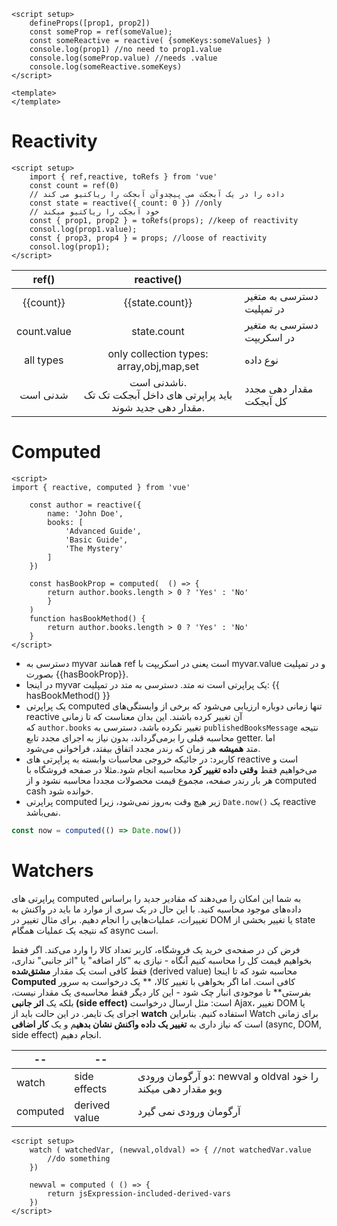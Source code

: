 ```vue ln=false title=some
<script setup>
	defineProps([prop1, prop2])
	const someProp = ref(someValue);
	const someReactive = reactive( {someKeys:someValues} )
	console.log(prop1) //no need to prop1.value
	console.log(someProp.value) //needs .value
	console.log(someReactive.someKeys)
</script>

<template>
</template>
```
# Reactivity
```vue ln=false
<script setup>
	import { ref,reactive, toRefs } from 'vue'
	const count = ref(0) 
	// داده را در یک آبجکت می پیچدوآن آبجکت را ریاکتیو می کند
	const state = reactive({ count: 0 }) //only
	// خود آبجکت را ریاکتیو میکند 
	const { prop1, prop2 } = toRefs(props); //keep of reactivity
	consol.log(prop1.value);
	const { prop3, prop4 } = props; //loose of reactivity
	consol.log(prop1);
</script>
```

|    ref()    |                               reactive()                               |                            |
| :---------: | :--------------------------------------------------------------------: | -------------------------- |
|  {{count}}  |                            {{state.count}}                             | دسترسی به متغیر در تمپلیت  |
| count.value |                              state.count                               | دسترسی به متغیر در اسکریپت |
|  all types  |                only collection types: array,obj,map,set                | نوع داده                   |
|  شدنی است   | ناشدنی است. <br>باید پراپرتی های داخل آبجکت تک تک مقدار دهی جدید شوند. | مقدار دهی مجدد کل آبجکت    |
# Computed
```vue ln=false
<script>
import { reactive, computed } from 'vue'

	const author = reactive({ 
		name: 'John Doe', 
		books: [ 
			'Advanced Guide', 
			'Basic Guide', 
			'The Mystery' 
		] 
	})
	
	const hasBookProp = computed(  () => {
		return author.books.length > 0 ? 'Yes' : 'No'
		}
	)
	function hasBookMethod() { 
		return author.books.length > 0 ? 'Yes' : 'No' 
	}
</script>
```
- دسترسی به myvar همانند ref است یعنی در اسکریپت با myvar.value و در تمپلیت بصورت {{hasBookProp}}.
- در اینجا myvar یک پراپرتی است نه متد. دسترسی به متد در تمپلیت: <span dir=ltr>{{ hasBookMethod() }}</span>
- یک پراپرتی computed تنها زمانی دوباره ارزیابی می‌شود که برخی از وابستگی‌های reactive آن تغییر کرده باشند. این بدان معناست که تا زمانی که `author.books` تغییر نکرده باشد، دسترسی به `publishedBooksMessage` نتیجه محاسبه قبلی را برمی‌گرداند، بدون نیاز به اجرای مجدد تابع getter. اما متد **همیشه** هر زمان که رندر مجدد اتفاق بیفتد، فراخوانی می‌شود.
- کاربرد: در جائیکه خروجی محاسبات وابسته به پراپرتی های reactive است و می‌خواهیم فقط **وقتی داده تغییر کرد** محاسبه انجام شود.مثلا در صفحه فروشگاه با هر بار رندر صفحه، مجموع قیمت محصولات مجددا محاسبه نشود و از computed cash خوانده شود.
- پراپرتی computed زیر هیچ وقت به‌روز نمی‌شود، زیرا `Date.now()‎` یک reactive نمی‌باشد.
```js ln=false
const now = computed(() => Date.now())
```
# Watchers
پراپرتی های computed به شما این امکان را می‌دهند که مقادیر جدید را براساس داده‌های موجود محاسبه کنید. با این حال در یک سری از موارد ما باید در واکنش به تغییرات، عملیات‌هایی را انجام دهیم. برای مثال تغییر در DOM یا تغییر بخشی از state که نتیجه یک عملیات همگام async است.

فرض کن در صفحه‌ی خرید یک فروشگاه، کاربر تعداد کالا را وارد می‌کند. اگر فقط بخواهیم قیمت کل را محاسبه کنیم آنگاه - نیازی به "کار اضافه" یا "اثر جانبی" نداری، فقط کافی است یک مقدار **مشتق‌شده** (derived value) محاسبه شود که تا اینجا **Computed** کافی است.
اما اگر بخواهی با تغییر کالا، ** یک درخواست به سرور بفرستی** تا موجودی انبار چک شود - این کار دیگر فقط محاسبه‌ی یک مقدار نیست، بلکه یک **اثر جانبی (side effect)** است: مثل ارسال درخواست Ajax، تغییر DOM یا اجرای یک تایمر. در این حالت باید از **watch** استفاده کنیم. بنابراین Watch برای زمانی است که نیاز داری به **تغییر یک داده واکنش نشان بدهی**م و یک **کار اضافی** (async, DOM, side effect) انجام دهیم.

| --       | --            |                                                              |
| -------- | ------------- | ------------------------------------------------------------ |
| watch    | side effects  | دو آرگومان ورودی: newval و oldval را خود ویو مقدار دهی میکند |
| computed | derived value | آرگومان ورودی نمی گیرد                                       |
```vue ln=false
<script setup>
	watch ( watchedVar, (newval,oldval) => { //not watchedVar.value
		//do something
	})
	
	newval = computed ( () => {
		return jsExpression-included-derived-vars
	})
</script>
```
